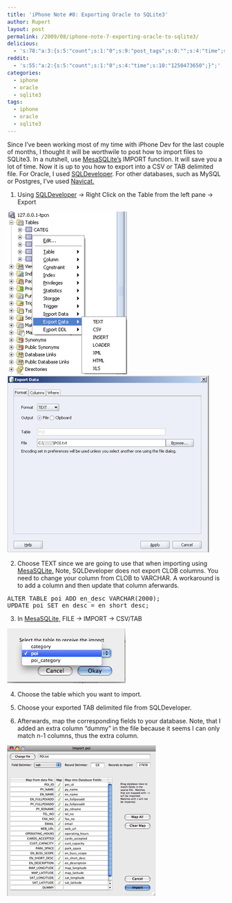 ```yaml
---
title: 'iPhone Note #8: Exporting Oracle to SQLite3'
author: Rupert
layout: post
permalink: /2009/08/iphone-note-7-exporting-oracle-to-sqlite3/
delicious:
  - 's:78:"a:3:{s:5:"count";s:1:"0";s:9:"post_tags";s:0:"";s:4:"time";s:10:"1250473650";}";'
reddit:
  - 's:55:"a:2:{s:5:"count";s:1:"0";s:4:"time";s:10:"1250473650";}";'
categories:
  - iphone
  - oracle
  - sqlite3
tags:
  - iphone
  - oracle
  - sqlite3
---
```

Since I&#8217;ve been working most of my time with iPhone Dev for the last couple of months, I thought it will be worthwile to post how to import files to SQLite3. In a nutshell, use [MesaSQLite&#8217;s][1] IMPORT function. It will save you a lot of time. Now it is up to you how to export into a CSV or TAB delimited file. For Oracle, I used [SQLDeveloper][2]. For other databases, such as MySQL or Postgres, I&#8217;ve used [Navicat.][3]<!--more-->

1. Using [SQLDeveloper][2] -> Right Click on the Table from the left pane -> Export

<img src="/images/2009/08/oracle-sqldeveloper-left.gif" alt="oracle-sqldeveloper-left.gif" border="0" width="278" height="377" />

<img src="/images/2009/08/oracle-sqldeveloper.gif" alt="oracle-sqldeveloper.gif" border="0" width="467" height="409" />

2. Choose TEXT since we are going to use that when importing using [MesaSQLite.][1] Note, SQLDeveloper does not export CLOB columns. You need to change your column from CLOB to VARCHAR. A workaround is to add a column and then update that column aferwards.

<pre>ALTER TABLE poi ADD en_desc VARCHAR(2000);
UPDATE poi SET en_desc = en_short_desc;
</pre>

3. In [MesaSQLite,][1] FILE -> IMPORT -> CSV/TAB

<img src="/images/2009/08/mesa-1.gif" alt="mesa-1.gif" border="0" width="274" height="127" />

4. Choose the table which you want to import.

5. Choose your exported TAB delimited file from SQLDeveloper.

6. Afterwards, map the corresponding fields to your database. Note, that I added an extra column &#8220;dummy&#8221; in the file because it seems I can only match n-1 columns, thus the extra column.

<img src="/images/2009/08/mesa-2.gif" alt="mesa-2.gif" border="0" width="344" height="349" />

 [1]: http://www.mesamysql.com/?realmesa_home
 [2]: http://www.oracle.com/technology/products/database/sql_developer/index.html
 [3]: http://www.navicat.com
